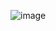 ![image](https://user-images.githubusercontent.com/68168714/148222143-500b2dbb-9560-4cd9-94d2-bb2090da4551.png)
